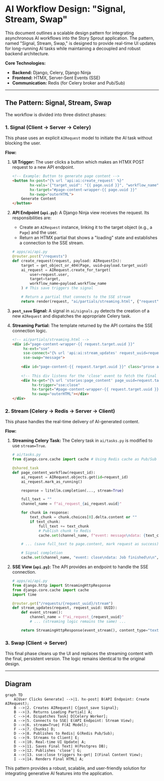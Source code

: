 # AI Workflow Design: "Signal, Stream, Swap"

This document outlines a scalable design pattern for integrating asynchronous AI workflows into the Story Sprout application. The pattern, named "Signal, Stream, Swap," is designed to provide real-time UI updates for long-running AI tasks while maintaining a decoupled and robust backend architecture.

**Core Technologies:**
- **Backend:** Django, Celery, Django Ninja
- **Frontend:** HTMX, Server-Sent Events (SSE)
- **Communication:** Redis (for Celery broker and Pub/Sub)

---

## The Pattern: Signal, Stream, Swap

The workflow is divided into three distinct phases:

### 1. Signal (Client → Server → Celery)

This phase uses an explicit `AIRequest` model to initiate the AI task without blocking the user.

**Flow:**
1.  **UI Trigger:** The user clicks a button which makes an HTMX POST request to a new API endpoint.
    ```html
    <!-- Example: Button to generate page content -->
    <button hx-post="{% url 'api:ai:create_request' %}"
            hx-vals='{"target_uuid": "{{ page.uuid }}", "workflow_name": "page_content"}'
            hx-target="#page-content-wrapper-{{ page.uuid }}"
            hx-swap="outerHTML">
        Generate Content
    </button>
    ```

2.  **API Endpoint (`api.py`):** A Django Ninja view receives the request. Its responsibilities are:
    -   Create an `AIRequest` instance, linking it to the target object (e.g., a `Page`) and the user.
    -   Return an HTMX partial that shows a "loading" state and establishes a connection to the SSE stream.

    ```python
    # apps/ai/api.py
    @router.post("/requests")
    def create_request(request, payload: AIRequestIn):
        target = get_object_or_404(Page, uuid=payload.target_uuid)
        ai_request = AIRequest.create_for_target(
            user=request.user,
            target=target,
            workflow_name=payload.workflow_name
        ) # This save triggers the signal

        # Return a partial that connects to the SSE stream
        return render(request, "ai/partials/streaming.html", {"request": ai_request})
    ```

3.  **`post_save` Signal:** A signal in `ai/signals.py` detects the creation of a new `AIRequest` and dispatches the appropriate Celery task.

4.  **Streaming Partial:** The template returned by the API contains the SSE connection logic.
    ```html
    <!-- ai/partials/streaming.html -->
    <div id="page-content-wrapper-{{ request.target.uuid }}" 
         hx-ext="sse" 
         sse-connect="{% url 'api:ai:stream_updates' request_uuid=request.uuid %}" 
         sse-swap="message">
        
        <div id="page-content-{{ request.target.uuid }}" class="prose animate-pulse">Generating...</div>
        
        <!-- This div listens for the 'close' event to fetch the final content -->
        <div hx-get="{% url 'stories:page_content' page_uuid=request.target.uuid %}" 
             hx-trigger="sse:close"
             hx-target="#page-content-wrapper-{{ request.target.uuid }}"
             hx-swap="outerHTML"></div>
    </div>
    ```

### 2. Stream (Celery → Redis → Server → Client)

This phase handles the real-time delivery of AI-generated content.

**Flow:**
1.  **Streaming Celery Task:** The Celery task in `ai/tasks.py` is modified to use `stream=True`.

    ```python
    # ai/tasks.py
    from django.core.cache import cache # Using Redis cache as Pub/Sub

    @shared_task
    def page_content_workflow(request_id):
        ai_request = AIRequest.objects.get(id=request_id)
        ai_request.mark_as_running()

        response = litellm.completion(..., stream=True)

        full_text = ""
        channel_name = f"ai_request_{ai_request.uuid}"

        for chunk in response:
            text_chunk = chunk.choices[0].delta.content or ""
            if text_chunk:
                full_text += text_chunk
                # Publish chunk to Redis
                cache.set(channel_name, f"event: message\ndata: {text_chunk}\n\n", timeout=10)

        # ... (save full_text to page.content, mark request as success)

        # Signal completion
        cache.set(channel_name, "event: close\ndata: Job finished\n\n", timeout=10)
    ```

2.  **SSE View (`api.py`):** The API provides an endpoint to handle the SSE connection.

    ```python
    # apps/ai/api.py
    from django.http import StreamingHttpResponse
    from django.core.cache import cache
    import time

    @router.get("/requests/{request_uuid}/stream")
    def stream_updates(request, request_uuid: UUID):
        def event_stream():
            channel_name = f"ai_request_{request_uuid}"
            # ... (streaming logic remains the same) ...

        return StreamingHttpResponse(event_stream(), content_type="text/event-stream")
    ```

### 3. Swap (Client → Server)

This final phase cleans up the UI and replaces the streaming content with the final, persistent version. The logic remains identical to the original design.

---

## Diagram

```mermaid
graph TD
    A[User Clicks Generate] -->|1. hx-post| B(API Endpoint: Create AIRequest);
    B -->|2. Creates AIRequest| C{post_save Signal};
    B -->|3. Returns Loading Partial| A;
    C -->|4. Dispatches Task| D[Celery Worker];
    A -->|5. Connects to SSE| E(API Endpoint: Stream View);
    D -->|6. stream=True| F(AI Model);
    F -->|7. Chunks| D;
    D -->|8. Publishes to Redis| G(Redis Pub/Sub);
    G -->|9. Streams to Client| E;
    E -->|10. Real-time UI Update| A;
    D -->|11. Saves Final Text| H(Postgres DB);
    D -->|12. Publishes 'close'| G;
    A -->|13. sse:close triggers hx-get| I(Final Content View);
    I -->|14. Renders Final HTML| A;
```

This pattern provides a robust, scalable, and user-friendly solution for integrating generative AI features into the application.
